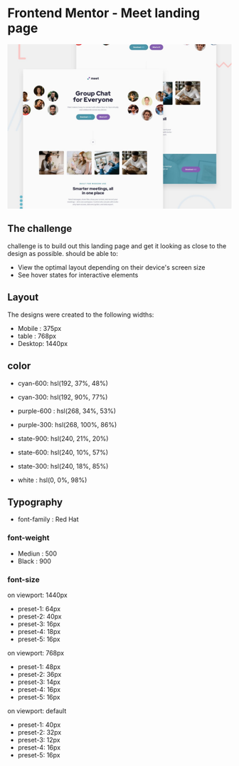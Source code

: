 # Frontend Mentor - Meet landing page

![Design preview for the Meet landing page coding challenge](./preview.jpg)

## The challenge

challenge is to build out this landing page and get it looking as close to the design as possible.
should be able to:  

- View the optimal layout depending on their device's screen size  
- See hover states for interactive elements  

## Layout  

The designs were created to the following widths:  

- Mobile : 375px  
- table : 768px  
- Desktop: 1440px  

## color 

- cyan-600: hsl(192, 37%, 48%)  
- cyan-300: hsl(192, 90%, 77%)  
- purple-600 : hsl(268, 34%, 53%)  
- purple-300: hsl(268, 100%, 86%)  

- state-900:  hsl(240, 21%, 20%)  
- state-600:  hsl(240, 10%, 57%)  
- state-300:  hsl(240, 18%, 85%)  

- white : hsl(0, 0%, 98%)  

## Typography  

- font-family : Red Hat   

### font-weight  

- Mediun : 500  
- Black  : 900  

### font-size  

on viewport: 1440px   

- preset-1:   64px  
- preset-2:   40px  
- preset-3:   16px  
- preset-4:   18px  
- preset-5:   16px  

on viewport: 768px  

- preset-1:   48px  
- preset-2:   36px  
- preset-3:   14px  
- preset-4:   16px  
- preset-5:   16px  

on viewport: default  

- preset-1:   40px  
- preset-2:   32px  
- preset-3:   12px  
- preset-4:   16px  
- preset-5:   16px  